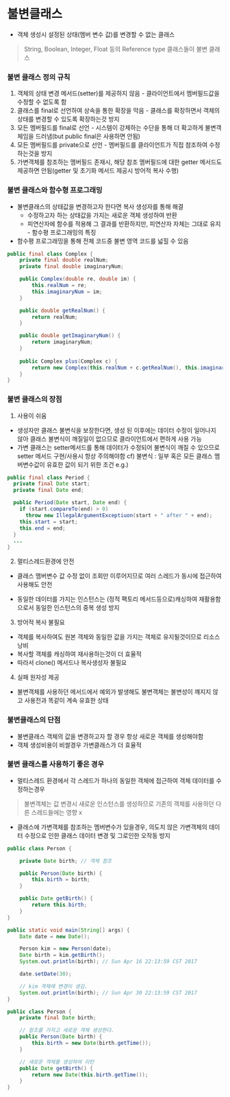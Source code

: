 # **불변클래스**
* 객체 생성시 설정된 상태(멤버 변수 값)를 변경할 수 없는 클래스
> String, Boolean, Integer, Float 등의 Reference type 클래스들이 불변 클래스

### 불변 클래스 정의 규칙
1. 객체의 상태 변경 메서드(setter)를 제공하지 않음 - 클라이언트에서 멤버필드값을 수정할 수 없도록 함
2. 클래스를 final로 선언하여 상속을 통한 확장을 막음 - 클래스를 확장하면서 객체의 상태를 변경할 수 있도록 확장하는것 방지
3. 모든 멤버필드를 final로 선언 - 시스템이 강제하는 수단을 통해 더 확고하게 불변객체임을 드러냄(but public final은 사용하면 안됨)
4. 모든 멤버필드를 private으로 선언 - 멤버필드를 클라이언트가 직접 참조하여 수정하는것을 방지
5. 가변객체를 참조하는 멤버필드 존재시, 해당 참조 멤버필드에 대한 getter 메서드도 제공하면 안됨(getter 및 초기화 메서드 제공시 방어적 복사 수행)

### 불변 클래스와 함수형 프로그래밍
* 불변클래스의 상태값을 변경하고자 한다면 복사 생성자를 통해 해결
	* 수정하고자 하는 상태값을 가지는 새로운 객체 생성하여 반환
	* 피연산자에 함수를 적용해 그 결과를 반환하지만, 피연산자 자체는 그대로 유지 - 함수평 프로그래밍의 특징
* 함수평 프로그래밍을 통해 전체 코드중 불변 영역 코드를 넓힐 수 있음
```java
public final class Complex {
	private final double realNum;
	private final double imaginaryNum;

	public Complex(double re, double im) {
		this.realNum = re;
		this.imaginaryNum = im;
	}

	public double getRealNum() {
		return realNum;
	}

	public double getImaginaryNum() {
		return imaginaryNum;
	}
		
	public Complex plus(Complex c) {
		return new Complex(this.realNum + c.getRealNum(), this.imaginaryNum + c.imaginaryNum);
	}
}
``` 

### 불변 클래스의 장점
1. 사용이 쉬움
* 생성자만 클래스 불변식을 보장한다면, 생성 된 이후에는 데이터 수정이 일어나지 않아 클래스 불변식이 깨질일이 없으므로 클라이언트에서 편하게 사용 가능
* 가변 클래스는 setter메서드를 통해 데이터가 수정되어 불변식이 깨질 수 있으므로 setter 메서드 구현/사용시 항상 주의해야함
cf) 불변식 : 일부 혹은 모든 클래스 멤버변수값이 유효한 값이 되기 위한 조건
e.g.)
```java
public final class Period {
  private final Date start;
  private final Date end;

  public Period(Date start, Date end) {
    if (start.compareTo(end) > 0)
      throw new IllegalArgumentExceptiuon(start + " after " + end);
    this.start = start;
    this.end = end;
  }
  ...
}
```

2. 멀티스레드환경에 안전
* 클래스 멤버변수 값 수정 없이 조회만 이루어지므로 여러 스레드가 동시에 접근하여 사용해도 안전


* 동일한 데이터를 가지는 인스턴스는 (정적 팩토리 메서드등으로)캐싱하여 재활용함으로서 동일한 인스턴스의 중복 생성 방지

3. 방어적 복사 불필요
* 객체를 복사하여도 원본 객체와 동일한 값을 가지는 객체로 유지될것이므로 리소스 낭비
* 복사할 객체를 캐싱하여 재사용하는것이 더 효율적
* 따라서 clone() 메서드나 복사생성자 불필요

4. 실패 원자성 제공
* 불변객체를 사용하던 메서드에서 예외가 발생해도 불변객체는 불변성이 꺠지지 않고 사용전과 똑같이 계속 유효한 상태

### 불변클래스의 단점
* 불변클래스 객체의 값을 변경하고자 할 경우 항상 새로운 객체를 생성해야함
* 객체 생성비용이 비쌀경우 가변클래스가 더 효율적

### 불변 클래스를 사용하기 좋은 경우
* 멀티스레드 환경에서 각 스레드가 하나의 동일한 객체에 접근하여 객체 데이터를 수정하는경우
> 불변객체는 값 변경시 새로운 인스턴스를 생성하므로 기존의 객체를 사용하던 다른 스레드들에는 영향 x
* 클래스에 가변객체를 참조하는 멤버변수가 있을경우, 의도치 않은 가변객체의 데이터 수정으로 인한 클래스 데이터 변경 및 그로인한 오작동 방지
```java
public class Person {

    private Date birth; // 객체 참조

    public Person(Date birth) {
        this.birth = birth;
    }

    public Date getBirth() {
        return this.birth;
    }
}

public static void main(String[] args) {
    Date date = new Date();

    Person kim = new Person(date);
    Date birth = kim.getBirth();
    System.out.println(birth); // Sun Apr 16 22:13:59 CST 2017

	date.setDate(30);

	// kim 객체에 변경이 생김.
    System.out.println(birth); // Sun Apr 30 22:13:59 CST 2017
}

public class Person {
    private final Date birth;

    // 참조를 가지고 새로운 객체 생성한다.
    public Person(Date birth) {
        this.birth = new Date(birth.getTime());
    }

    // 새로운 객체를 생성하여 리턴
    public Date getBirth() {
        return new Date(this.birth.getTime());
    }
}
```